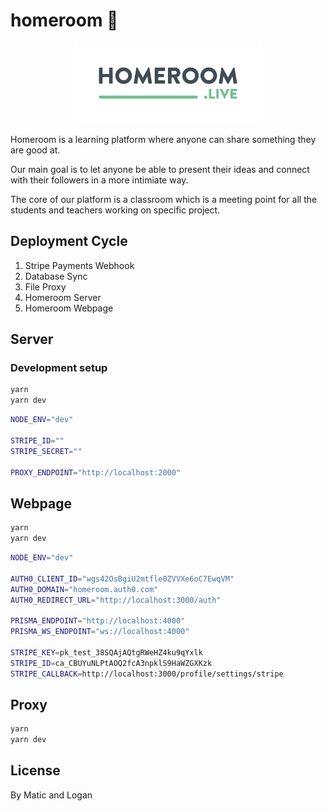 # homeroom 🧠

<p align="center"><img src="media/homeroom.png" width="300" /></p>

Homeroom is a learning platform where anyone can share something they are good at.

Our main goal is to let anyone be able to present their ideas and connect with their followers in a more intimiate way.

The core of our platform is a classroom which is a meeting point for all the students and teachers working on specific project.

## Deployment Cycle

1.  Stripe Payments Webhook
1.  Database Sync
1.  File Proxy
1.  Homeroom Server
1.  Homeroom Webpage

## Server

### Development setup

```bash
yarn
yarn dev
```

```bash
NODE_ENV="dev"

STRIPE_ID=""
STRIPE_SECRET=""

PROXY_ENDPOINT="http://localhost:2000"
```

## Webpage

```bash
yarn
yarn dev
```

```bash
NODE_ENV="dev"

AUTH0_CLIENT_ID="wgs42OsBgiU2mtfle0ZVVXe6oC7EwqVM"
AUTH0_DOMAIN="homeroom.auth0.com"
AUTH0_REDIRECT_URL="http://localhost:3000/auth"

PRISMA_ENDPOINT="http://localhost:4000"
PRISMA_WS_ENDPOINT="ws://localhost:4000"

STRIPE_KEY=pk_test_38SQAjAQtgRWeHZ4ku9qYxlk
STRIPE_ID=ca_CBUYuNLPtAOQ2fcA3npklS9HaWZGXKzk
STRIPE_CALLBACK=http://localhost:3000/profile/settings/stripe
```

## Proxy

```bash
yarn
yarn dev
```

## License

By Matic and Logan
